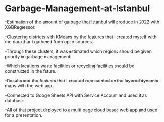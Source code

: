﻿# Garbage-Management-at-Istanbul

-Estimation of the amount of garbage that Istanbul will produce in 2022 with XGBRegressor.


-Clustering districts with KMeans by the features that I created myself with the data that I gathered
from open sources.


-Through these clusters, it was estimated which regions should be given priority in garbage
management.

-Which locations waste facilities or recycling facilities should be constructed in the future.

-Results and the features that I created represented on the layered dynamic maps with the web app.

-Connected to Google Sheets API with Service Account and used it as database 

-All of that project deployed to a multi page cloud based web app and used for a presentation.


